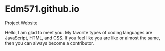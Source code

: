 # Edm571.github.io
Project Website

Hello, I am glad to meet you. 
My favorite types of coding 
languages are JavaScript,
HTML, and CSS. If you feel
like you are like or almost
the same, then you can 
always become a contributor.

